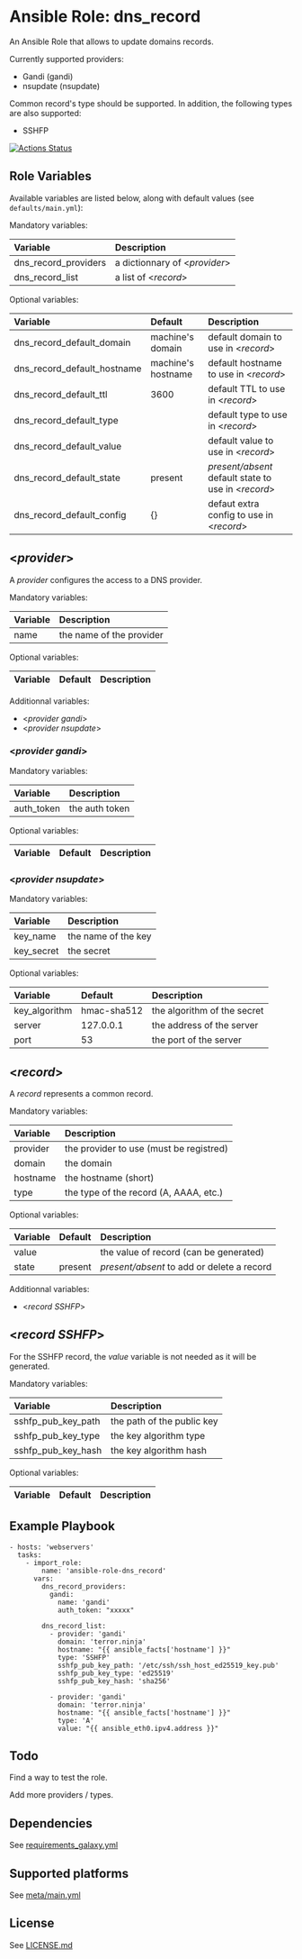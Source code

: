 # Ansible Role: dns_record

An Ansible Role that allows to update domains records.

Currently supported providers:
- Gandi (gandi)
- nsupdate (nsupdate)

Common record's type should be supported. 
In addition, the following types are also supported:
- SSHFP

[![Actions Status](https://github.com/tristan-weil/ansible-role-dns_record/workflows/molecule/badge.svg?branch=master)](https://github.com/tristan-weil/ansible-role-dns_record/actions)

## Role Variables

Available variables are listed below, along with default values (see `defaults/main.yml`):

Mandatory variables:

| Variable      | Description |
| :------------ | :---------- |
| dns_record_providers | a dictionnary of <*provider*> |
| dns_record_list | a list of <*record*> |

Optional variables:

| Variable      | Default | Description |
| :------------ | :------ | :---------- |
| dns_record_default_domain | machine's domain | default domain to use in <*record*> |
| dns_record_default_hostname | machine's hostname | default hostname to use in <*record*> |
| dns_record_default_ttl | 3600 | default TTL to use in <*record*> |
| dns_record_default_type | | default type to use in <*record*> |
| dns_record_default_value | | default value to use in <*record*> |
| dns_record_default_state | present | *present/absent*  default state to use in <*record*> |
| dns_record_default_config | {} | defaut extra config to use in <*record*> |

## <*provider*>

A *provider* configures the access to a DNS provider.

Mandatory variables:

| Variable      | Description |
| :------------ | :---------- |
| name | the name of the provider |

Optional variables:

| Variable      | Default | Description |
| :------------ | :------ | :---------- |

Additionnal variables:
- <*provider gandi*>
- <*provider nsupdate*>

### <*provider gandi*> 

Mandatory variables:

| Variable      | Description |
| :------------ | :---------- |
| auth_token | the auth token |

Optional variables:

| Variable      | Default | Description |
| :------------ | :------ | :---------- |

### <*provider nsupdate*>

Mandatory variables:

| Variable      | Description |
| :------------ | :---------- |
| key_name | the name of the key |
| key_secret | the secret |

Optional variables:

| Variable      | Default | Description |
| :------------ | :------ | :---------- |
| key_algorithm | hmac-sha512 | the algorithm of the secret |
| server | 127.0.0.1 | the address of the server |
| port | 53 | the port of the server |

## <*record*>

A *record* represents a common record.

Mandatory variables:

| Variable      | Description |
| :------------ | :---------- |
| provider | the provider to use (must be registred) |
| domain | the domain |
| hostname | the hostname (short) |
| type | the type of the record (A, AAAA, etc.) |

Optional variables:

| Variable      | Default | Description |
| :------------ | :------ | :---------- |
| value | | the value of record (can be generated) |
| state | present | *present/absent* to add or delete a record |

Additionnal variables:
- <*record SSHFP*>

## <*record SSHFP*>

For the SSHFP record, the *value* variable is not needed as it will be generated.

Mandatory variables:

| Variable      | Description |
| :------------ | :---------- |
| sshfp_pub_key_path | the path of the public key |
| sshfp_pub_key_type | the key algorithm type |
| sshfp_pub_key_hash | the key algorithm hash |

Optional variables:

| Variable      | Default | Description |
| :------------ | :------ | :---------- |

## Example Playbook

    - hosts: 'webservers'
      tasks:
        - import_role: 
            name: 'ansible-role-dns_record'
          vars:
            dns_record_providers:
              gandi:
                name: 'gandi'
                auth_token: "xxxxx"

            dns_record_list:
              - provider: 'gandi'
                domain: 'terror.ninja'
                hostname: "{{ ansible_facts['hostname'] }}"
                type: 'SSHFP'
                sshfp_pub_key_path: '/etc/ssh/ssh_host_ed25519_key.pub'
                sshfp_pub_key_type: 'ed25519'
                sshfp_pub_key_hash: 'sha256'
            
              - provider: 'gandi'
                domain: 'terror.ninja'
                hostname: "{{ ansible_facts['hostname'] }}"
                type: 'A'
                value: "{{ ansible_eth0.ipv4.address }}"

## Todo

Find a way to test the role.

Add more providers / types.

## Dependencies

See [requirements_galaxy.yml](https://github.com/tristan-weil/ansible-role-dns_record/blob/master/requirements_galaxy.yml)

## Supported platforms

See [meta/main.yml](https://github.com/tristan-weil/ansible-role-dns_record/blob/master/meta/main.yml)

## License

See [LICENSE.md](LICENSE.md)
